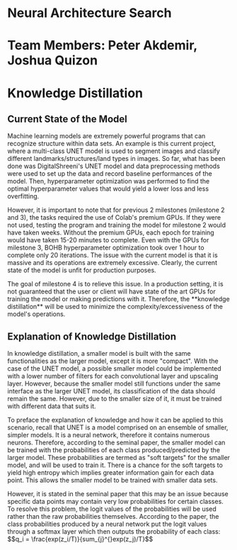 # Neural Architecture Search
# Team Members: Peter Akdemir, Joshua Quizon

# Knowledge Distillation
## Current State of the Model
<p>
Machine learning models are extremely powerful programs that can recognize structure
within data sets.  An example is this current project, where a multi-class UNET model
is used to segment images and classify different landmarks/structures/land types
in images.  So far, what has been done was DigitalShreeni's UNET model and data preprocessing
methods were used to set up the data and record baseline performances of the model.  Then, 
hyperparameter optimization was performed to find the optimal hyperparameter values that would
yield a lower loss and less overfitting.
</p>

<p>
However, it is important to note that for previous 2 milestones (milestone 2 and 3), the tasks
required the use of Colab's premium GPUs.  If they were not used, testing the program and training
the model for milestone 2 would have taken weeks.  Without the premium GPUs, each epoch for training
would have taken 15-20 minutes to complete.  Even with the GPUs for milestone 3, BOHB hyperparameter
optimization took over 1 hour to complete only 20 iterations.  The issue with the current model is 
that it is massive and its operations are extremely excessive.  Clearly, the current state of the 
model is unfit for production purposes.
</p>

<p>
The goal of milestone 4 is to relieve this issue.  In a production setting, it is not guaranteed that
the user or client will have state of the art GPUs for training the model or making predictions with it.
Therefore, the **knowledge distillation** will be used to minimize the complexity/excessiveness of the
model's operations.
</p>

## Explanation of Knowledge Distillation
<p>
In knowledge distillation, a smaller model is built with the same functionalities as the larger model, except
it is more "compact".  With the case of the UNET model, a possible smaller model could be implemented with 
a lower number of filters for each convolutional layer and upscaling layer.  However, because the smaller model
still functions under the same interface as the larger UNET model, its classification of the data should remain
the same.  However, due to the smaller size of it, it must be trained with different data that suits it.
</p>

<p>
To preface the explanation of knowledge and how it can be applied to this scenario, recall that UNET
is a model comprised on an ensemble of smaller, simpler models.  It is a neural network, therefore it 
contains numerous neurons.  Therefore, according to the seminal paper, the smaller model can be trained 
with the probabilities of each class produced/predicted by the larger model.  These probabilities are termed as
"soft targets" for the smaller model, and will be used to train it.  There is a chance for the soft targets to yield
high entropy which implies greater information gain for each data point.  This allows the smaller model to be trained
with smaller data sets.
</p>  

<p>
However, it is stated in the seminal paper that this may be an issue because specific data points may contain very low 
probabilities for certain classes.  To resolve this problem, the logit values of the probabilities will
be used rather than the raw probabilities themselves.  According to the paper, the class probabilities produced
by a neural network put the logit values through a softmax layer which then outputs the probability of each class:
$$q_i = \frac{exp(z_i/T)}{sum_{j}^{}exp(z_j)/T}$$
</p>